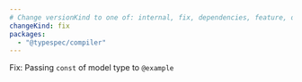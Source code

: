 ```yaml
---
# Change versionKind to one of: internal, fix, dependencies, feature, deprecation, breaking
changeKind: fix
packages:
  - "@typespec/compiler"
---
```


Fix: Passing `const` of model type to `@example`
